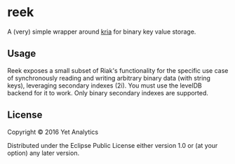 # reek

A (very) simple wrapper around [kria](https://github.com/bluemont/kria) for binary key value storage.

## Usage

Reek exposes a small subset of Riak's functionality for the specific use case of synchronously reading and writing arbitrary binary data (with string keys), leveraging secondary indexes (2i). You must use the levelDB backend for it to work. Only binary secondary indexes are supported.

## License

Copyright © 2016 Yet Analytics

Distributed under the Eclipse Public License either version 1.0 or (at
your option) any later version.
